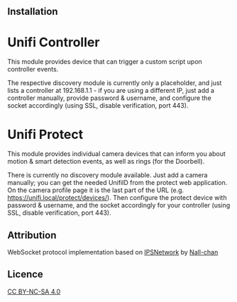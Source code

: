 ## Installation

# Unifi Controller
This module provides device that can trigger a custom script upon controller events.

The respective discovery module is currently only a placeholder, and just lists a controller at 192.168.1.1 - if you are using a different IP, just add a controller manually, provide password & username, and configure the socket accordingly (using SSL, disable verification, port 443).

# Unifi Protect
This module provides individual camera devices that can inform you about motion & smart detection events, as well as rings (for the Doorbell).

There is currently no discovery module available. Just add a camera manually; you can get the needed UnifiID from the protect web application. On the camera profile page it is the last part of the URL (e.g. https://unifi.local/protect/devices/<UnifiID>). Then configure the protect device with password & username, and the socket accordingly for your controller (using SSL, disable verification, port 443).

## Attribution

WebSocket protocol implementation based on [IPSNetwork](https://github.com/Nall-chan/IPSNetwork) by [Nall-chan](https://github.com/Nall-chan)

## Licence
[CC BY-NC-SA 4.0](https://creativecommons.org/licenses/by-nc-sa/4.0/)  